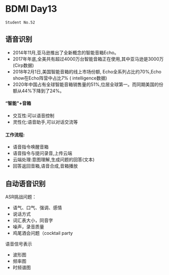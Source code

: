 # BDMI Day13

`Student No.52`

## 语音识别

- 2014年11月,亚马逊推出了全新概念的智能音箱Echo。
- 2017年年底,全美共有超过4000万台智能音箱正在使用,其中亚马逊是3000万(Cirp数据)
- 2018年2月1日,美国智能音箱的线上市场份额, Echo全系列占比约70%,Echo show在Echo阵营中占比7% ( intelligence数据)
- 2020年中国占有全球智能音箱销售量的51%,位居全球第一。而同期美国的份额从44%下降到了24%。

#### “智能"+音箱

- 交互性:可以语音控制
- 灵性化:语音助手,可以对话交流等

#### 工作流程:

- 语音指令唤醒音箱
- 语音指令与提问录音,上传云端
- 云端处理:意图理解,生成问题的回答(文本)
- 回答返回音箱,语音合成,音箱播放

## 自动语音识别

ASR挑战问题：

- 语气、口气、强调、感情
- 说话方式
- 词汇表大小，同音字
- 噪声，录音质量
- 鸡尾酒会问题（cocktail party

语音信号表示

- 波形图
- 频率图
- 时频谱图


